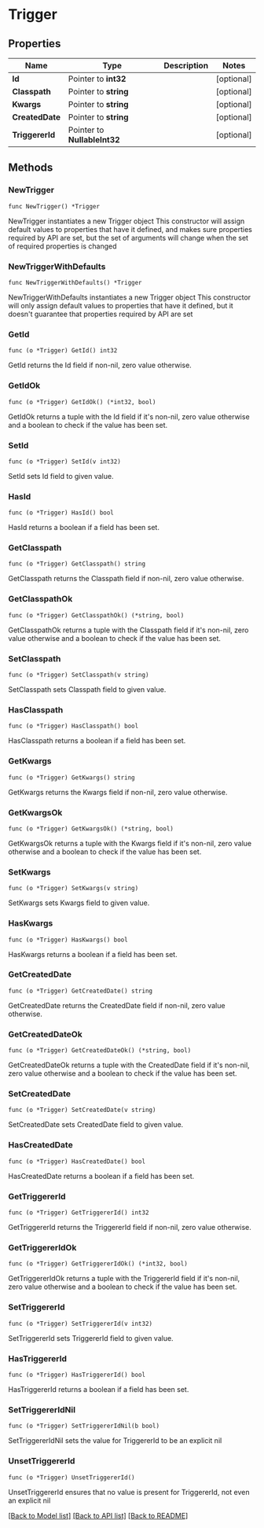# Trigger

## Properties

Name | Type | Description | Notes
------------ | ------------- | ------------- | -------------
**Id** | Pointer to **int32** |  | [optional] 
**Classpath** | Pointer to **string** |  | [optional] 
**Kwargs** | Pointer to **string** |  | [optional] 
**CreatedDate** | Pointer to **string** |  | [optional] 
**TriggererId** | Pointer to **NullableInt32** |  | [optional] 

## Methods

### NewTrigger

`func NewTrigger() *Trigger`

NewTrigger instantiates a new Trigger object
This constructor will assign default values to properties that have it defined,
and makes sure properties required by API are set, but the set of arguments
will change when the set of required properties is changed

### NewTriggerWithDefaults

`func NewTriggerWithDefaults() *Trigger`

NewTriggerWithDefaults instantiates a new Trigger object
This constructor will only assign default values to properties that have it defined,
but it doesn't guarantee that properties required by API are set

### GetId

`func (o *Trigger) GetId() int32`

GetId returns the Id field if non-nil, zero value otherwise.

### GetIdOk

`func (o *Trigger) GetIdOk() (*int32, bool)`

GetIdOk returns a tuple with the Id field if it's non-nil, zero value otherwise
and a boolean to check if the value has been set.

### SetId

`func (o *Trigger) SetId(v int32)`

SetId sets Id field to given value.

### HasId

`func (o *Trigger) HasId() bool`

HasId returns a boolean if a field has been set.

### GetClasspath

`func (o *Trigger) GetClasspath() string`

GetClasspath returns the Classpath field if non-nil, zero value otherwise.

### GetClasspathOk

`func (o *Trigger) GetClasspathOk() (*string, bool)`

GetClasspathOk returns a tuple with the Classpath field if it's non-nil, zero value otherwise
and a boolean to check if the value has been set.

### SetClasspath

`func (o *Trigger) SetClasspath(v string)`

SetClasspath sets Classpath field to given value.

### HasClasspath

`func (o *Trigger) HasClasspath() bool`

HasClasspath returns a boolean if a field has been set.

### GetKwargs

`func (o *Trigger) GetKwargs() string`

GetKwargs returns the Kwargs field if non-nil, zero value otherwise.

### GetKwargsOk

`func (o *Trigger) GetKwargsOk() (*string, bool)`

GetKwargsOk returns a tuple with the Kwargs field if it's non-nil, zero value otherwise
and a boolean to check if the value has been set.

### SetKwargs

`func (o *Trigger) SetKwargs(v string)`

SetKwargs sets Kwargs field to given value.

### HasKwargs

`func (o *Trigger) HasKwargs() bool`

HasKwargs returns a boolean if a field has been set.

### GetCreatedDate

`func (o *Trigger) GetCreatedDate() string`

GetCreatedDate returns the CreatedDate field if non-nil, zero value otherwise.

### GetCreatedDateOk

`func (o *Trigger) GetCreatedDateOk() (*string, bool)`

GetCreatedDateOk returns a tuple with the CreatedDate field if it's non-nil, zero value otherwise
and a boolean to check if the value has been set.

### SetCreatedDate

`func (o *Trigger) SetCreatedDate(v string)`

SetCreatedDate sets CreatedDate field to given value.

### HasCreatedDate

`func (o *Trigger) HasCreatedDate() bool`

HasCreatedDate returns a boolean if a field has been set.

### GetTriggererId

`func (o *Trigger) GetTriggererId() int32`

GetTriggererId returns the TriggererId field if non-nil, zero value otherwise.

### GetTriggererIdOk

`func (o *Trigger) GetTriggererIdOk() (*int32, bool)`

GetTriggererIdOk returns a tuple with the TriggererId field if it's non-nil, zero value otherwise
and a boolean to check if the value has been set.

### SetTriggererId

`func (o *Trigger) SetTriggererId(v int32)`

SetTriggererId sets TriggererId field to given value.

### HasTriggererId

`func (o *Trigger) HasTriggererId() bool`

HasTriggererId returns a boolean if a field has been set.

### SetTriggererIdNil

`func (o *Trigger) SetTriggererIdNil(b bool)`

 SetTriggererIdNil sets the value for TriggererId to be an explicit nil

### UnsetTriggererId
`func (o *Trigger) UnsetTriggererId()`

UnsetTriggererId ensures that no value is present for TriggererId, not even an explicit nil

[[Back to Model list]](../README.md#documentation-for-models) [[Back to API list]](../README.md#documentation-for-api-endpoints) [[Back to README]](../README.md)


